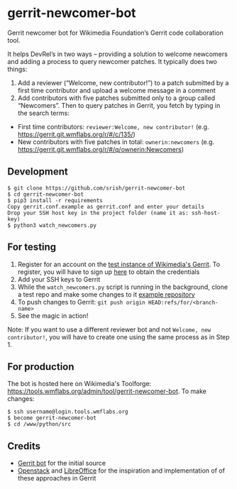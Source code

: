gerrit-newcomer-bot
===================

Gerrit newcomer bot for Wikimedia Foundation’s Gerrit code collaboration tool.

It helps DevRel’s in two ways – providing a solution to welcome newcomers and adding a process to query newcomer patches. It typically does two things: 
1. Add a reviewer (“Welcome, new contributor!”) to a patch submitted by a first time contributor and upload a welcome message in a comment 
2. Add contributors with five patches submitted only to a group called “Newcomers”. Then to query patches in Gerrit, you fetch by typing in the search terms:
* First time contributors: `reviewer:Welcome, new contributor!` (e.g. https://gerrit.git.wmflabs.org/r/#/c/135/)
* New contributors with five patches in total: `ownerin:newcomers` (e.g. https://gerrit.git.wmflabs.org/r/#/q/ownerin:Newcomers)

Development
-----------
```
$ git clone https://github.com/srish/gerrit-newcomer-bot 
$ cd gerrit-newcomer-bot
$ pip3 install -r requirements
Copy gerrit.conf.example as gerrit.conf and enter your details
Drop your SSH host key in the project folder (name it as: ssh-host-key)
$ python3 watch_newcomers.py
```

For testing
-----------

1. Register for an account on the [test instance of Wikimedia's Gerrit](https://gerrit.git.wmflabs.org). To register, you will have to sign up [here](http://ldapauth-gitldap.wmflabs.org/w/index.php?title=Special:CreateAccount&returnto=Main+Page) to obtain the credentials
2. Add your SSH keys to Gerrit
3. While the `watch_newcomers.py` script is running in the background, clone a test repo and make some changes to it [example repository](https://gerrit.git.wmflabs.org/r/#/admin/projects/test)  
4. To push changes to Gerrit: `git push origin HEAD:refs/for/<branch-name>`
5. See the magic in action! 

Note: If you want to use a different reviewer bot and not `Welcome, new contributor!`, you will have to create one using the same process as in Step 1.

For production
--------------
The bot is hosted here on Wikimedia's Toolforge: https://tools.wmflabs.org/admin/tool/gerrit-newcomer-bot. To make changes:
``` 
$ ssh username@login.tools.wmflabs.org
$ become gerrit-newcomer-bot
$ cd /www/python/src
```

Credits 
-------
* [Gerrit bot](http://code.google.com/p/gerritbot/) for the initial source 
* [Openstack](https://review.openstack.org/#/q/status:open+reviewer:%22Welcome%252C+new+contributor!+(10068)%22) and [LibreOffice](https://wiki.documentfoundation.org/Development/gerrit/CommonQueries) for the inspiration and implementation of of these approaches in Gerrit
